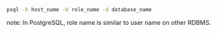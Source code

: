 ```bash
psql -h host_name -U role_name -d database_name
```
note: In PostgreSQL, role name is similar to user name on other RDBMS.
